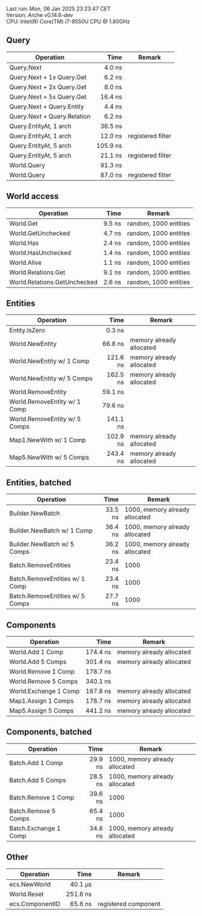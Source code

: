 Last run: Mon, 06 Jan 2025 23:23:47 CET  
Version: Arche v0.14.6-dev  
CPU: Intel(R) Core(TM) i7-8550U CPU @ 1.80GHz

## Query

| Operation                        | Time         | Remark                       |
|----------------------------------|-------------:|------------------------------|
| Query.Next                       |       4.0 ns |                              |
| Query.Next + 1x Query.Get        |       6.2 ns |                              |
| Query.Next + 2x Query.Get        |       8.0 ns |                              |
| Query.Next + 5x Query.Get        |      16.4 ns |                              |
| Query.Next + Query.Entity        |       4.4 ns |                              |
| Query.Next + Query.Relation      |       6.2 ns |                              |
| Query.EntityAt, 1 arch           |      36.5 ns |                              |
| Query.EntityAt, 1 arch           |      12.0 ns | registered filter            |
| Query.EntityAt, 5 arch           |     105.9 ns |                              |
| Query.EntityAt, 5 arch           |      21.1 ns | registered filter            |
| World.Query                      |      91.3 ns |                              |
| World.Query                      |      87.0 ns | registered filter            |

## World access

| Operation                        | Time         | Remark                       |
|----------------------------------|-------------:|------------------------------|
| World.Get                        |       9.5 ns | random, 1000 entities        |
| World.GetUnchecked               |       4.7 ns | random, 1000 entities        |
| World.Has                        |       2.4 ns | random, 1000 entities        |
| World.HasUnchecked               |       1.4 ns | random, 1000 entities        |
| World.Alive                      |       1.1 ns | random, 1000 entities        |
| World.Relations.Get              |       9.1 ns | random, 1000 entities        |
| World.Relations.GetUnchecked     |       2.6 ns | random, 1000 entities        |

## Entities

| Operation                        | Time         | Remark                       |
|----------------------------------|-------------:|------------------------------|
| Entity.IsZero                    |       0.3 ns |                              |
| World.NewEntity                  |      66.8 ns | memory already allocated     |
| World.NewEntity w/ 1 Comp        |     121.6 ns | memory already allocated     |
| World.NewEntity w/ 5 Comps       |     162.5 ns | memory already allocated     |
| World.RemoveEntity               |      59.1 ns |                              |
| World.RemoveEntity w/ 1 Comp     |      79.6 ns |                              |
| World.RemoveEntity w/ 5 Comps    |     141.1 ns |                              |
| Map1.NewWith w/ 1 Comp           |     102.9 ns | memory already allocated     |
| Map5.NewWith w/ 5 Comps          |     243.4 ns | memory already allocated     |

## Entities, batched

| Operation                        | Time         | Remark                       |
|----------------------------------|-------------:|------------------------------|
| Builder.NewBatch                 |      33.5 ns | 1000, memory already allocated |
| Builder.NewBatch w/ 1 Comp       |      36.4 ns | 1000, memory already allocated |
| Builder.NewBatch w/ 5 Comps      |      36.2 ns | 1000, memory already allocated |
| Batch.RemoveEntities             |      23.4 ns | 1000                         |
| Batch.RemoveEntities w/ 1 Comp   |      23.4 ns | 1000                         |
| Batch.RemoveEntities w/ 5 Comps  |      27.7 ns | 1000                         |

## Components

| Operation                        | Time         | Remark                       |
|----------------------------------|-------------:|------------------------------|
| World.Add 1 Comp                 |     174.4 ns | memory already allocated     |
| World.Add 5 Comps                |     301.4 ns | memory already allocated     |
| World.Remove 1 Comp              |     178.7 ns |                              |
| World.Remove 5 Comps             |     340.1 ns |                              |
| World.Exchange 1 Comp            |     167.8 ns | memory already allocated     |
| Map1.Assign 1 Comps              |     178.7 ns | memory already allocated     |
| Map5.Assign 5 Comps              |     441.2 ns | memory already allocated     |

## Components, batched

| Operation                        | Time         | Remark                       |
|----------------------------------|-------------:|------------------------------|
| Batch.Add 1 Comp                 |      29.9 ns | 1000, memory already allocated |
| Batch.Add 5 Comps                |      28.5 ns | 1000, memory already allocated |
| Batch.Remove 1 Comp              |      39.6 ns | 1000                         |
| Batch.Remove 5 Comps             |      65.4 ns | 1000                         |
| Batch.Exchange 1 Comp            |      34.8 ns | 1000, memory already allocated |

## Other

| Operation                        | Time         | Remark                       |
|----------------------------------|-------------:|------------------------------|
| ecs.NewWorld                     |      40.1 μs |                              |
| World.Reset                      |     251.6 ns |                              |
| ecs.ComponentID                  |      65.6 ns | registered component         |